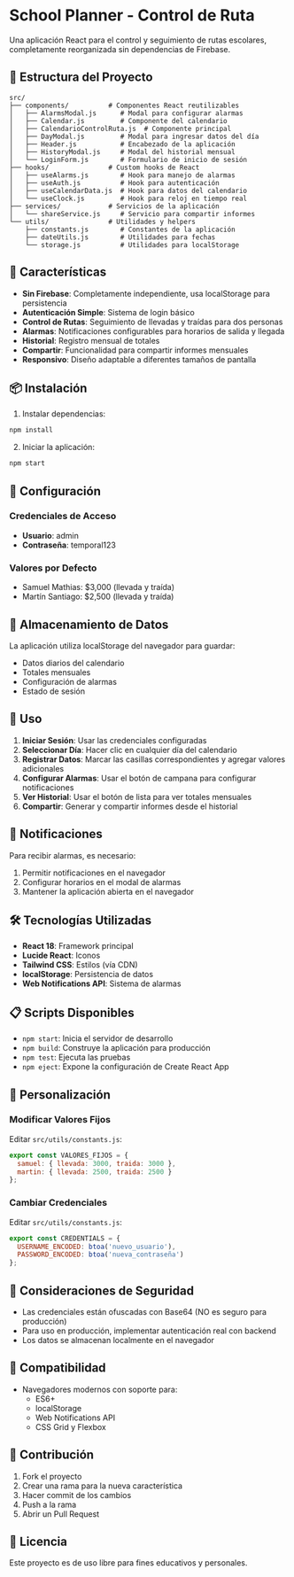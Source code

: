 # School Planner - Control de Ruta

Una aplicación React para el control y seguimiento de rutas escolares, completamente reorganizada sin dependencias de Firebase.

## 📁 Estructura del Proyecto

```
src/
├── components/          # Componentes React reutilizables
│   ├── AlarmsModal.js      # Modal para configurar alarmas
│   ├── Calendar.js         # Componente del calendario
│   ├── CalendarioControlRuta.js  # Componente principal
│   ├── DayModal.js         # Modal para ingresar datos del día
│   ├── Header.js           # Encabezado de la aplicación
│   ├── HistoryModal.js     # Modal del historial mensual
│   └── LoginForm.js        # Formulario de inicio de sesión
├── hooks/               # Custom hooks de React
│   ├── useAlarms.js        # Hook para manejo de alarmas
│   ├── useAuth.js          # Hook para autenticación
│   ├── useCalendarData.js  # Hook para datos del calendario
│   └── useClock.js         # Hook para reloj en tiempo real
├── services/            # Servicios de la aplicación
│   └── shareService.js     # Servicio para compartir informes
└── utils/               # Utilidades y helpers
    ├── constants.js        # Constantes de la aplicación
    ├── dateUtils.js        # Utilidades para fechas
    └── storage.js          # Utilidades para localStorage
```

## 🚀 Características

- **Sin Firebase**: Completamente independiente, usa localStorage para persistencia
- **Autenticación Simple**: Sistema de login básico
- **Control de Rutas**: Seguimiento de llevadas y traídas para dos personas
- **Alarmas**: Notificaciones configurables para horarios de salida y llegada
- **Historial**: Registro mensual de totales
- **Compartir**: Funcionalidad para compartir informes mensuales
- **Responsivo**: Diseño adaptable a diferentes tamaños de pantalla

## 📦 Instalación

1. Instalar dependencias:
```bash
npm install
```

2. Iniciar la aplicación:
```bash
npm start
```

## 🔧 Configuración

### Credenciales de Acceso
- **Usuario**: admin
- **Contraseña**: temporal123

### Valores por Defecto
- Samuel Mathias: $3,000 (llevada y traída)
- Martín Santiago: $2,500 (llevada y traída)

## 💾 Almacenamiento de Datos

La aplicación utiliza localStorage del navegador para guardar:
- Datos diarios del calendario
- Totales mensuales
- Configuración de alarmas
- Estado de sesión

## 🎯 Uso

1. **Iniciar Sesión**: Usar las credenciales configuradas
2. **Seleccionar Día**: Hacer clic en cualquier día del calendario
3. **Registrar Datos**: Marcar las casillas correspondientes y agregar valores adicionales
4. **Configurar Alarmas**: Usar el botón de campana para configurar notificaciones
5. **Ver Historial**: Usar el botón de lista para ver totales mensuales
6. **Compartir**: Generar y compartir informes desde el historial

## 🔔 Notificaciones

Para recibir alarmas, es necesario:
1. Permitir notificaciones en el navegador
2. Configurar horarios en el modal de alarmas
3. Mantener la aplicación abierta en el navegador

## 🛠️ Tecnologías Utilizadas

- **React 18**: Framework principal
- **Lucide React**: Iconos
- **Tailwind CSS**: Estilos (vía CDN)
- **localStorage**: Persistencia de datos
- **Web Notifications API**: Sistema de alarmas

## 📋 Scripts Disponibles

- `npm start`: Inicia el servidor de desarrollo
- `npm build`: Construye la aplicación para producción
- `npm test`: Ejecuta las pruebas
- `npm eject`: Expone la configuración de Create React App

## 🎨 Personalización

### Modificar Valores Fijos
Editar `src/utils/constants.js`:
```javascript
export const VALORES_FIJOS = {
  samuel: { llevada: 3000, traida: 3000 },
  martin: { llevada: 2500, traida: 2500 }
};
```

### Cambiar Credenciales
Editar `src/utils/constants.js`:
```javascript
export const CREDENTIALS = {
  USERNAME_ENCODED: btoa('nuevo_usuario'),
  PASSWORD_ENCODED: btoa('nueva_contraseña')
};
```

## 🚨 Consideraciones de Seguridad

- Las credenciales están ofuscadas con Base64 (NO es seguro para producción)
- Para uso en producción, implementar autenticación real con backend
- Los datos se almacenan localmente en el navegador

## 📱 Compatibilidad

- Navegadores modernos con soporte para:
  - ES6+
  - localStorage
  - Web Notifications API
  - CSS Grid y Flexbox

## 🤝 Contribución

1. Fork el proyecto
2. Crear una rama para la nueva característica
3. Hacer commit de los cambios
4. Push a la rama
5. Abrir un Pull Request

## 📄 Licencia

Este proyecto es de uso libre para fines educativos y personales.
